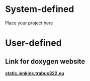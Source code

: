 # System-defined
Place your project here

# User-defined
## Link for doxygen website
[**static.jenkins.trabus322.eu**](https://jenkins.trabus322.eu/job/gitea.trabus322.eu_inf9matics_as312223FoCP/doxygen)